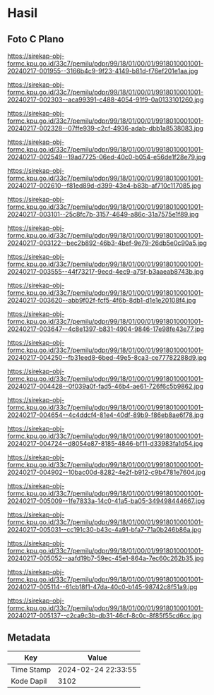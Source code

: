 # Hasil

## Foto C Plano

https://sirekap-obj-formc.kpu.go.id/33c7/pemilu/pdpr/99/18/01/00/01/9918010001001-20240217-001955--3166b4c9-9f23-4149-b81d-f76ef201e1aa.jpg

https://sirekap-obj-formc.kpu.go.id/33c7/pemilu/pdpr/99/18/01/00/01/9918010001001-20240217-002303--aca99391-c488-4054-91f9-0a0133101260.jpg

https://sirekap-obj-formc.kpu.go.id/33c7/pemilu/pdpr/99/18/01/00/01/9918010001001-20240217-002328--07ffe939-c2cf-4936-adab-dbb1a8538083.jpg

https://sirekap-obj-formc.kpu.go.id/33c7/pemilu/pdpr/99/18/01/00/01/9918010001001-20240217-002549--19ad7725-06ed-40c0-b054-e56de1f28e79.jpg

https://sirekap-obj-formc.kpu.go.id/33c7/pemilu/pdpr/99/18/01/00/01/9918010001001-20240217-002610--f81ed89d-d399-43e4-b83b-af710c117085.jpg

https://sirekap-obj-formc.kpu.go.id/33c7/pemilu/pdpr/99/18/01/00/01/9918010001001-20240217-003101--25c8fc7b-3157-4649-a86c-31a7575e1f89.jpg

https://sirekap-obj-formc.kpu.go.id/33c7/pemilu/pdpr/99/18/01/00/01/9918010001001-20240217-003122--bec2b892-46b3-4bef-9e79-26db5e0c90a5.jpg

https://sirekap-obj-formc.kpu.go.id/33c7/pemilu/pdpr/99/18/01/00/01/9918010001001-20240217-003555--44f73217-9ecd-4ec9-a75f-b3aaeab8743b.jpg

https://sirekap-obj-formc.kpu.go.id/33c7/pemilu/pdpr/99/18/01/00/01/9918010001001-20240217-003620--abb9f02f-fcf5-4f6b-8db1-d1e1e20108f4.jpg

https://sirekap-obj-formc.kpu.go.id/33c7/pemilu/pdpr/99/18/01/00/01/9918010001001-20240217-003647--4c8e1397-b831-4904-9846-17e98fe43e77.jpg

https://sirekap-obj-formc.kpu.go.id/33c7/pemilu/pdpr/99/18/01/00/01/9918010001001-20240217-004250--fb31eed8-6bed-49e5-8ca3-ce77782288d9.jpg

https://sirekap-obj-formc.kpu.go.id/33c7/pemilu/pdpr/99/18/01/00/01/9918010001001-20240217-004428--0f039a0f-fad5-46b4-ae61-726f6c5b9862.jpg

https://sirekap-obj-formc.kpu.go.id/33c7/pemilu/pdpr/99/18/01/00/01/9918010001001-20240217-004654--4c4ddcf4-81e4-40df-89b9-f86eb8ae6f78.jpg

https://sirekap-obj-formc.kpu.go.id/33c7/pemilu/pdpr/99/18/01/00/01/9918010001001-20240217-004724--d8054e87-8185-4846-bf11-d33983fa1d54.jpg

https://sirekap-obj-formc.kpu.go.id/33c7/pemilu/pdpr/99/18/01/00/01/9918010001001-20240217-004902--10bac00d-8282-4e2f-b912-c9b4781e7604.jpg

https://sirekap-obj-formc.kpu.go.id/33c7/pemilu/pdpr/99/18/01/00/01/9918010001001-20240217-005009--1fe7833a-14c0-41a5-ba05-349498444667.jpg

https://sirekap-obj-formc.kpu.go.id/33c7/pemilu/pdpr/99/18/01/00/01/9918010001001-20240217-005031--cc191c30-b43c-4a91-bfa7-71a0b246b86a.jpg

https://sirekap-obj-formc.kpu.go.id/33c7/pemilu/pdpr/99/18/01/00/01/9918010001001-20240217-005052--aafd19b7-59ec-45e1-864a-7ec60c262b35.jpg

https://sirekap-obj-formc.kpu.go.id/33c7/pemilu/pdpr/99/18/01/00/01/9918010001001-20240217-005114--61cb18f1-47da-40c0-b145-98742c8f51a9.jpg

https://sirekap-obj-formc.kpu.go.id/33c7/pemilu/pdpr/99/18/01/00/01/9918010001001-20240217-005137--c2ca9c3b-db31-46cf-8c0c-8f85f55cd6cc.jpg


## Metadata

| Key        | Value               |
| ---------- | ------------------- |
| Time Stamp | 2024-02-24 22:33:55 |
| Kode Dapil | 3102                |



